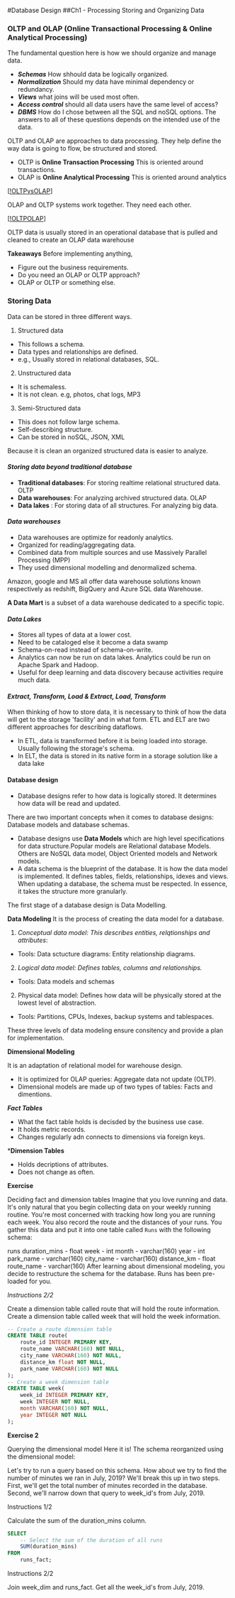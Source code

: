 #Database Design
##Ch1 - Processing Storing and Organizing Data

### OLTP and OLAP (Online Transactional Processing & Online Analytical Processing)

The fundamental question here is how we should organize and manage data. 
- _**Schemas**_ How shhould data be logically organized. 
- _**Normalization**_ Should my data have minimal dependency or redundancy. 
- _**Views**_ what joins will be used most often. 
- _**Access control**_ should all data users have the same level of access? 
- _**DBMS**_ How do I chose between all the SQL and noSQL options. 
The answers to all of these questions depends on the intended use of the data.

OLTP and OLAP are approaches to data processing.
They help define the way data is going to flow, be structured and stored.

- OLTP is **Online Transaction Processing** 
	This is oriented around transactions.
- OLAP is **Online Analytical Processing** 
	This is oriented around analytics

[[!OLTPvsOLAP](OLPTvsOLAP.png)]

OLAP and OLTP systems work together. They need each other.

[[!OLTPOLAP](OLTPOLAP.png)]

OLTP data is usually stored in an operational database that is pulled and cleaned to create an OLAP data warehouse

**Takeaways**
Before implementing anything,
- Figure out the business requirements.
- Do you need an OLAP or OLTP approach?
- OLAP or OLTP or something else.

### Storing Data

Data can be stored in three different ways.

1. Structured data

- This follows a schema.
- Data types and relationships are defined.
- e.g., Usually stored in relational databases, SQL.

2. Unstructured data

- It is schemaless.
- It is not clean. e.g, photos, chat logs, MP3

3. Semi-Structured data

- This does not follow large schema.
- Self-describing structure.
- Can be stored in noSQL, JSON, XML

Because it is clean an organized structured data is easier to analyze.

#### _Storing data beyond traditional database_

- **Traditional databases**: For storing realtime relational structured data. OLTP
- **Data warehouses**: For analyzing archived structured data. OLAP
- **Data lakes** : 
	For storing data of all structures.
	For analyzing big data.

#### _Data warehouses_ 

- Data warehouses are optimize for readonly analytics.
- Organized for reading/aggregating data.
- Combined data from multiple sources and use Massively Parallel Processing (MPP)
- They used dimensional modelling and denormalized schema.

Amazon, google and MS all offer data warehouse solutions known respectively as redshift, BigQuery and Azure SQL data Warehouse.

**A Data Mart** is a subset of a data warehouse dedicated to a specific topic.

#### _Data Lakes_
- Stores all types of data at a lower cost.
- Need to be cataloged else it become a data swamp
- Schema-on-read instead of schema-on-write.
- Analytics can now be run on data lakes. Analytics could be run on Apache Spark and Hadoop.
- Useful for deep learning and data discovery because activities require much data.

#### _Extract, Transform, Load & Extract, Load, Transform_

When thinking of how to store data, it is necessary to think of how the data will get to the storage 'facility' and in what form.
ETL and ELT are two different approaches for describing dataflows.

- In ETL, data is transformed before it is being loaded into storage. Usually following the storage's schema.
- In ELT, the data is stored in its native form in a storage solution like a data lake



#### Database design
- Database designs refer to how data is logically stored. It determines how data will be read and updated. 

There are two important concepts when it comes to database designs: Database models and database schemas.

- Database designs use **Data Models** which are high level specifications for data structure.Popular models are Relational database Models. Others are NoSQL data model, Object Oriented models and Network models. 
- A data schema is the blueprint of the database. 
It is how the data model is implemented. It defines tables, fields, relationships, idexes and views. When updating a database, the schema must be respected. In essence, it takes the structure more granularly.

The first stage of a database design is Data Modelling.

**Data Modeling**
It is the process of creating the data model for a database.

1. _Conceptual data model: This describes entities, relqtionships and attributes_:
- Tools: Data sctucture diagrams: Entity relationship diagrams.

2. _Logical data model: Defines tables, columns and relationships._
- Tools: Data models and schemas

2. Physical data model: Defines how data will be physically stored at the lowest level of abstraction.
- Tools: Partitions, CPUs, Indexes, backup systems and tablespaces.

These three levels of data modeling ensure consitency and provide a plan for implementation.


**Dimensional Modeling**

It is an adaptation of relational model for warehouse design. 

- It is optimized for OLAP queries: Aggregate data not update (OLTP). 
- Dimensional models are made up of two types of tables: Facts and dimentions.

***Fact Tables***
- What the fact table holds is decisded by the business use case.
- It holds metric records.
- Changes regularly adn connects to dimensions via foreign keys.

***Dimension Tables**
- Holds decriptions of attributes.
- Does not change as often.



**Exercise**

Deciding fact and dimension tables
Imagine that you love running and data. It's only natural that you begin collecting data on your weekly running routine. You're most concerned with tracking how long you are running each week. You also record the route and the distances of your runs. 
You gather this data and put it into one table called `Runs` with the following schema:

runs
duration_mins - float
week - int
month - varchar(160)
year - int
park_name - varchar(160)
city_name - varchar(160)
distance_km - float
route_name - varchar(160)
After learning about dimensional modeling, you decide to restructure the schema for the database. Runs has been pre-loaded for you.

_Instructions 2/2_

Create a dimension table called route that will hold the route information.
Create a dimension table called week that will hold the week information.

```sql
-- Create a route dimension table
CREATE TABLE route(
	route_id INTEGER PRIMARY KEY,
    route_name VARCHAR(160) NOT NULL,
    city_name VARCHAR(160) NOT NULL,
    distance_km float NOT NULL,
    park_name VARCHAR(160) NOT NULL
);
-- Create a week dimension table
CREATE TABLE week(
	week_id INTEGER PRIMARY KEY,
    week INTEGER NOT NULL,
    month VARCHAR(160) NOT NULL,
    year INTEGER NOT NULL
);
```




**Exercise 2**

Querying the dimensional model
Here it is! The schema reorganized using the dimensional model: 

Let's try to run a query based on this schema. How about we try to find the number of minutes we ran in July, 2019? We'll break this up in two steps. 
First, we'll get the total number of minutes recorded in the database. Second, we'll narrow down that query to week_id's from July, 2019.

Instructions 1/2

Calculate the sum of the duration_mins column.

```sql
SELECT 
	-- Select the sum of the duration of all runs
	SUM(duration_mins)
FROM 
	runs_fact;
```

Instructions 2/2

Join week_dim and runs_fact.
Get all the week_id's from July, 2019.


